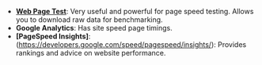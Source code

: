 * **[Web Page Test](http://www.webpagetest.org/)**: Very useful and powerful for page speed testing. Allows you to download raw data for benchmarking.
* **Google Analytics**: Has site speed page timings.
* **[PageSpeed Insights]**:(https://developers.google.com/speed/pagespeed/insights/): Provides rankings and advice on website performance. 

